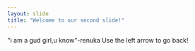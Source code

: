 ```yaml
---
layout: slide
title: "Welcome to our second slide!"
---
```

"i am a gud girl,u know"-renuka
Use the left arrow to go back!
